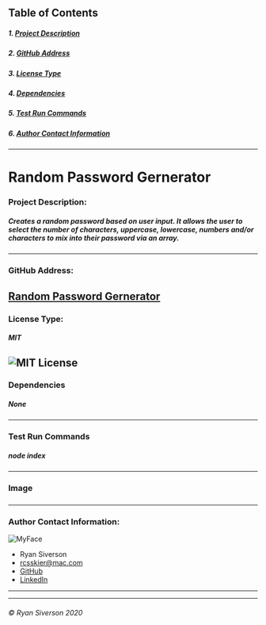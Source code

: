 ## Table of Contents
##### 1. [Project Description](#Project-Description)
##### 2. [GitHub Address](#GitHub-Address)
##### 3. [License Type](#License-Type)
##### 4. [Dependencies](#Dependencies)
##### 5. [Test Run Commands](#Test-Run-Commands)
##### 6. [Author Contact Information](#Author-Contact-Information)
---
# **Random Password Gernerator**

### **Project Description:**
##### Creates a random password based on user input. It allows the user to select the number of characters, uppercase, lowercase, numbers and/or characters to mix into their password via an array.
---
### **GitHub Address:**
[Random Password Gernerator](https://github.com/rysiphoto/Password-Generator)
---
### **License Type:**
##### MIT
![MIT License](https://img.shields.io/badge/license-MIT-green)
---
### **Dependencies**
##### None
---
### **Test Run Commands**
##### node index
---
### **Image**
<a src="">


##### 
---
### **Author Contact Information:**
![MyFace](https://avatars3.githubusercontent.com/u/61304775?s=150&u=d99beab884a1c29674dba64712a08086272d692b&v=4)
* Ryan Siverson
* rcsskier@mac.com
* [GitHub](https://github.com/rysiphoto)
* [LinkedIn](https://www.linkedin.com/in/ryan-siverson-695b5a32/)

---
---
###### © Ryan Siverson 2020
